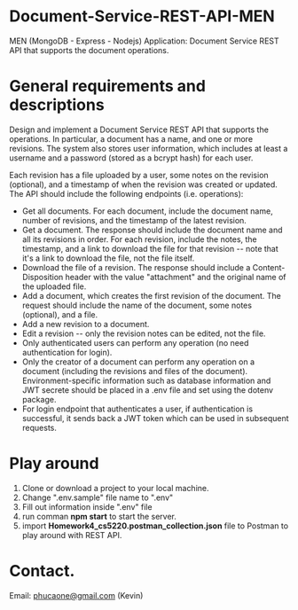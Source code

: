 # Document-Service-REST-API-MEN
 MEN (MongoDB - Express - Nodejs) Application: Document Service REST API that supports the document operations. 
 
# General requirements and descriptions

Design and implement a Document Service REST API that supports the operations. In particular, a document has a name, and one or more revisions. The system also stores user information, which includes at least a username and a password (stored as a bcrypt hash) for each user.

Each revision has a file uploaded by a user, some notes on the revision (optional), and a timestamp of when the revision was created or updated. The API should include the following endpoints (i.e. operations):

* Get all documents. For each document, include the document name, number of revisions, and the timestamp of the latest revision. 
* Get a document. The response should include the document name and all its revisions in order. For each revision, include the notes, the timestamp, and a link to download the file for that revision -- note that it's a link to download the file, not the file itself.
* Download the file of a revision. The response should include a Content-Disposition header with the value "attachment" and the original name of the uploaded file.
* Add a document, which creates the first revision of the document. The request should include the name of the document, some notes (optional), and a file.
* Add a new revision to a document.
* Edit a revision -- only the revision notes can be edited, not the file.
* Only authenticated users can perform any operation (no need authentication for login).
* Only the creator of a document can perform any operation on a document (including the revisions and files of the document).
Environment-specific information such as database information and JWT secrete should be placed in a .env file and set using the dotenv package.
* For login endpoint that authenticates a user, if authentication is successful, it sends back a JWT token which can be used in subsequent requests.

# Play around

1. Clone or download a project to your local machine.
2. Change ".env.sample" file name to ".env" 
3. Fill out information inside ".env" file
4. run comman **npm start** to start the server.
5. import **Homework4_cs5220.postman_collection.json** file to Postman to play around with REST API.

# Contact.
Email: phucaone@gmail.com (Kevin)
